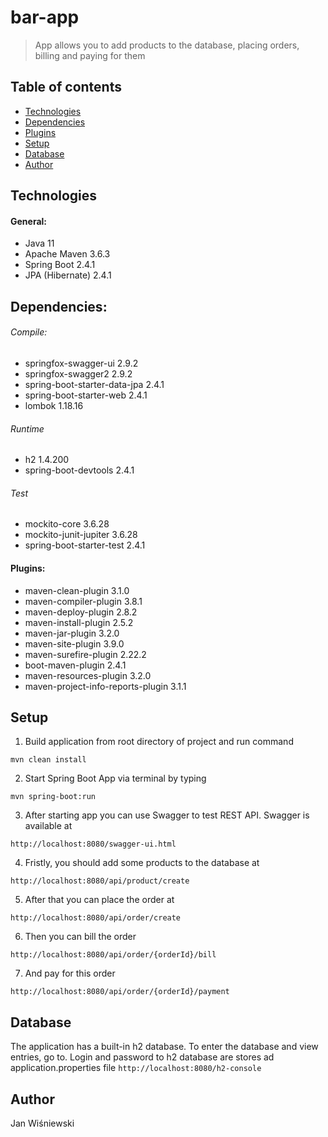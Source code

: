 # bar-app
> App allows you to add products to the database, placing orders, billing and paying for them
> 
## Table of contents
* [Technologies](#technologies)
* [Dependencies](#dependencies)
* [Plugins](#plugins)
* [Setup](#setup)
* [Database](#database)
* [Author](#Author)

## Technologies
#### General:
* Java 11
* Apache Maven 3.6.3
* Spring Boot 2.4.1
* JPA (Hibernate) 2.4.1

## Dependencies:

###### Compile:

* springfox-swagger-ui	2.9.2
* springfox-swagger2	2.9.2
* spring-boot-starter-data-jpa	2.4.1
* spring-boot-starter-web	2.4.1
* lombok	1.18.16

###### Runtime

* h2	1.4.200
* spring-boot-devtools	2.4.1

###### Test

* mockito-core	3.6.28
* mockito-junit-jupiter	3.6.28
* spring-boot-starter-test	2.4.1

#### Plugins:
* maven-clean-plugin	3.1.0
* maven-compiler-plugin	3.8.1
* maven-deploy-plugin	2.8.2
* maven-install-plugin	2.5.2
* maven-jar-plugin	3.2.0
* maven-site-plugin	3.9.0
* maven-surefire-plugin	2.22.2
* boot-maven-plugin	2.4.1
* maven-resources-plugin	3.2.0
* maven-project-info-reports-plugin 3.1.1

## Setup
1. Build application from root directory of project and run command

`mvn clean install`

2. Start Spring Boot App via terminal by typing

`mvn spring-boot:run`

3. After starting app you can use Swagger to test REST API. Swagger is available at 

`http://localhost:8080/swagger-ui.html`

4. Fristly, you should add some products to the database at 

`http://localhost:8080/api/product/create`

5. After that you can place the order at

`http://localhost:8080/api/order/create`

6. Then you can bill the order

`http://localhost:8080/api/order/{orderId}/bill`

7. And pay for this order

`http://localhost:8080/api/order/{orderId}/payment`

## Database
The application has a built-in h2 database. To enter the database and view entries, go to.
Login and password to h2 database are stores ad application.properties file
`http://localhost:8080/h2-console`


## Author
Jan Wiśniewski
